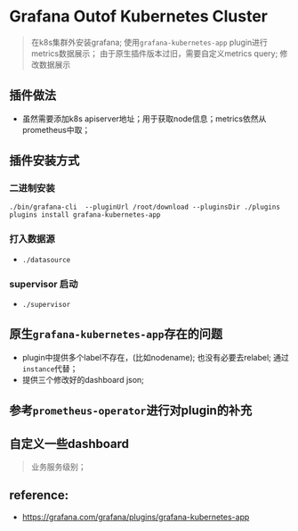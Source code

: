# Grafana Outof Kubernetes Cluster
> 在k8s集群外安装grafana;
> 使用`grafana-kubernetes-app` plugin进行metrics数据展示；
> 由于原生插件版本过旧，需要自定义metrics query; 修改数据展示


## 插件做法
* 虽然需要添加k8s apiserver地址；用于获取node信息；metrics依然从prometheus中取；

## 插件安装方式
### 二进制安装
`./bin/grafana-cli  --pluginUrl /root/download --pluginsDir ./plugins plugins install grafana-kubernetes-app`


### 打入数据源
* `./datasource`

### supervisor 启动 
* `./supervisor`


## 原生`grafana-kubernetes-app`存在的问题
* plugin中提供多个label不存在，(比如nodename); 也没有必要去relabel; 通过`instance`代替；
* 提供三个修改好的dashboard json;



## 参考`prometheus-operator`进行对plugin的补充



## 自定义一些dashboard
> 业务服务级别；


## reference:
* https://grafana.com/grafana/plugins/grafana-kubernetes-app

